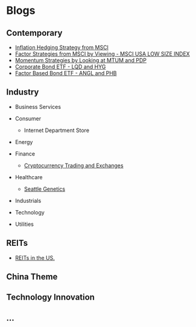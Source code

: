 # Blogs

## Contemporary 
  * [Inflation Hedging Strategy from MSCI](https://github.com/znaixian/Blogs/blob/master/Contemporary/Inflation%20Hedging%20Strategy%20from%20MSCI.md)
  * [Factor Strategies from MSCI by Viewing - MSCI USA LOW SIZE INDEX](https://github.com/znaixian/Blogs/blob/master/Contemporary/Factor%20Strategies%20from%20MSCI%20by%20Viewing%20-%20MSCI%20USA%20LOW%20SIZE%20INDEX.md)
  * [Momentum Strategies by Looking at MTUM and PDP](https://github.com/znaixian/Research/blob/master/Contemporary/Momentum%20Strategies%20by%20Looking%20at%20MTUM%20and%20PDP.md)
  * [Corporate Bond ETF - LQD and HYG](https://github.com/znaixian/Research/blob/master/Contemporary/Both%20Are%20Corporate%20Bond%20ETFs%2C%20Why%20LQD%20Is%20Better%20Than%20HYG.md)
  * [Factor Based Bond ETF - ANGL and PHB](https://github.com/znaixian/Research/blob/master/Contemporary/Factor%20Based%20Bond%20ETF%20-%20ANGL%20and%20PHB.md)
## Industry
  * Business Services
  * Consumer
    * Internet Department Store
    
  * Energy
  * Finance
    * [Cryptocurrency Trading and Exchanges](https://github.com/znaixian/Research/blob/master/Industry/Cryptocurrency%20Trading%20and%20Exchanges.md)
    
  * Healthcare
    * [Seattle Genetics](https://github.com/znaixian/Research/blob/master/Industry/Seattle%20Genetics%20Good%20Time%20To%20Buy(2016).md)
  * Industrials
  * Technology
  * Utilities


## REITs
 * [REITs in the US.]()
 

## China Theme

## Technology Innovation

## ...      
